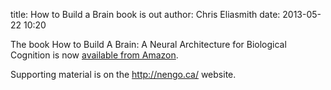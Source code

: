 title: How to Build a Brain book is out
author: Chris Eliasmith
date: 2013-05-22 10:20

The book How to Build A Brain: A Neural Architecture for Biological Cognition
is now [available from Amazon](http://amzn.com/0199794545).
  
Supporting material is on the <http://nengo.ca/> website.

